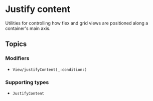 # Justify content

Utilities for controlling how flex and grid views are positioned along a container's main axis.

## Topics

### Modifiers

- ``View/justifyContent(_:condition:)``

### Supporting types

- ``JustifyContent``
